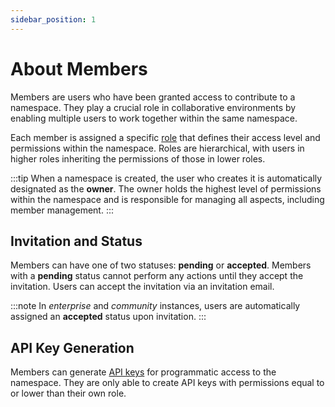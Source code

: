```yaml
---
sidebar_position: 1
---
```


# About Members

Members are users who have been granted access to contribute to a namespace.
They play a crucial role in collaborative environments by enabling multiple
users to work together within the same namespace.

Each member is assigned a specific [role](TODO) that defines their access level
and permissions within the namespace. Roles are hierarchical, with users in
higher roles inheriting the permissions of those in lower roles.

:::tip
When a namespace is created, the user who creates it is automatically
designated as the **owner**. The owner holds the highest level of permissions
within the namespace and is responsible for managing all aspects, including
member management.
:::

## Invitation and Status

Members can have one of two statuses: **pending** or **accepted**. Members with
a **pending** status cannot perform any actions until they accept the
invitation. Users can accept the invitation via an invitation email.

:::note
In *enterprise* and *community* instances, users are automatically assigned an
**accepted** status upon invitation.
:::

## API Key Generation

Members can generate [API keys](TODO) for programmatic access to the namespace.
They are only able to create API keys with permissions equal to or lower than
their own role.
